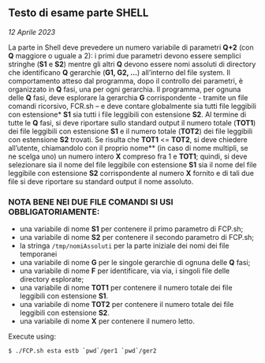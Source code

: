 ## Testo di esame parte SHELL
*12 Aprile 2023*

La parte in Shell deve prevedere un numero variabile di parametri **Q+2** (con **Q** maggiore o uguale a 2): i primi due parametri devono essere semplici stringhe (**S1** e **S2**) mentre gli altri **Q** devono essere nomi assoluti di directory che identificano **Q** gerarchie (**G1, G2, …**) all’interno del file system.
Il comportamento atteso dal programma, dopo il controllo dei parametri, è organizzato in **Q** fasi, una per ogni gerarchia. Il programma, per ognuna delle **Q** fasi, deve esplorare la gerarchia **G** corrispondente - tramite un file comandi ricorsivo, FCR.sh – e deve contare globalmente sia tutti file leggibili con estensione* **S1** sia tutti i file leggibili con estensione **S2**.
Al termine di tutte le **Q** fasi, si deve riportare sullo standard output il numero totale (**TOT1**) dei file leggibili con estensione **S1** e il numero totale (**TOT2**) dei file leggibili con estensione **S2** trovati.
Se risulta che **TOT1** <= **TOT2**, si deve chiedere all’utente, chiamandolo con il proprio nome** (in caso di nome multipli, se ne scelga uno) un numero intero **X** compreso fra 1 e **TOT1**; quindi, si deve selezionare sia il nome del file leggibile con estensione **S1** sia il nome del file leggibile con estensione **S2** corrispondente al numero **X** fornito e di tali due file si deve riportare su standard output il nome assoluto.

### NOTA BENE NEI DUE FILE COMANDI SI USI OBBLIGATORIAMENTE:
* una variabile di nome **S1** per contenere il primo parametro di FCP.sh;
* una variabile di nome **S2** per contenere il secondo parametro di FCP.sh;
* la stringa `/tmp/nomiAssoluti` per la parte iniziale dei nomi dei file temporanei
* una variabile di nome **G** per le singole gerarchie di ognuna delle **Q** fasi;
* una variabile di nome **F** per identificare, via via, i singoli file delle directory esplorate;
* una variabile di nome **TOT1** per contenere il numero totale dei file leggibili con estensione **S1**.
* una variabile di nome **TOT2** per contenere il numero totale dei file leggibili con estensione **S2**.
* una variabile di nome **X** per contenere il numero letto.

Execute using:
```console
$ ./FCP.sh esta estb `pwd`/ger1 `pwd`/ger2
```